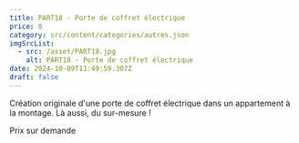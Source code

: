 ```yaml
---
title: PART18 - Porte de coffret électrique
price: 0
category: src/content/categories/autres.json
imgSrcList:
  - src: /asset/PART18.jpg
    alt: PART18 - Porte de coffret électrique
date: 2024-10-09T11:49:59.307Z
draft: false
---
```


Création originale d'une porte de coffret électrique dans un appartement à la montage. Là aussi, du sur-mesure !

Prix sur demande
